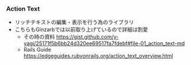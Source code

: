 ### Action Text

* リッチテキストの編集・表示を行う為のライブラリ
* こちらもGinzarbでは以前取り上げているので詳細は割愛
  * その時の資料 https://gist.github.com/y-yagi/25171f5b6bb24d320ee69517fa7fdebf#file-01_action_text-md
  * Rails Guide https://edgeguides.rubyonrails.org/action_text_overview.html
